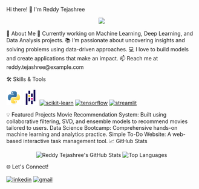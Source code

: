Hi there! 👋 I'm Reddy Tejashree
<p align="center"> <img src="https://readme-typing-svg.herokuapp.com?font=Fira+Code&center=true&pause=1000&width=435&lines=Machine+Learning+Enthusiast;Data+Analyst+%7C+Deep+Learning+Developer;Always+Learning+%7C+Always+Evolving"> </p>
🚀 About Me
🔭 Currently working on Machine Learning, Deep Learning, and Data Analysis projects.
📚 I’m passionate about uncovering insights and solving problems using data-driven approaches.
💻 I love to build models and create applications that make an impact.
📫 Reach me at reddy.tejashree@example.com

🛠️ Skills & Tools
<p align="left"> <a href="https://www.python.org" target="_blank" rel="noreferrer"><img src="https://raw.githubusercontent.com/devicons/devicon/master/icons/python/python-original.svg" alt="python" width="40" height="40" /></a> <a href="https://pandas.pydata.org/" target="_blank" rel="noreferrer"><img src="https://raw.githubusercontent.com/devicons/devicon/2ae2a900d2f041da66e950e4d48052658d850630/icons/pandas/pandas-original.svg" alt="pandas" width="40" height="40" /></a> <a href="https://scikit-learn.org/" target="_blank" rel="noreferrer"><img src="https://upload.wikimedia.org/wikipedia/commons/0/05/Scikit_learn_logo_small.svg" alt="scikit-learn" width="40" height="40" /></a> <a href="https://www.tensorflow.org/" target="_blank" rel="noreferrer"><img src="https://www.vectorlogo.zone/logos/tensorflow/tensorflow-icon.svg" alt="tensorflow" width="40" height="40" /></a> <a href="https://streamlit.io/" target="_blank" rel="noreferrer"><img src="https://streamlit.io/images/brand/streamlit-mark-color.png" alt="streamlit" width="40" height="40" /></a> </p>
💡 Featured Projects
Movie Recommendation System:
Built using collaborative filtering, SVD, and ensemble models to recommend movies tailored to users.
Data Science Bootcamp:
Comprehensive hands-on machine learning and analytics practice.
Simple To-Do Website:
A web-based interactive task management tool.
📈 GitHub Stats
<p align="center"> <img src="https://github-readme-stats.vercel.app/api?username=reddy88&show_icons=true&theme=radical" alt="Reddy Tejashree's GitHub Stats" /> <img src="https://github-readme-stats.vercel.app/api/top-langs/?username=reddy88&layout=compact&theme=radical" alt="Top Languages" /> </p>
🌐 Let's Connect!
<p align="left"> <a href="https://www.linkedin.com/in/tejashree143" target="blank"><img align="center" src="https://raw.githubusercontent.com/rahuldkjain/github-profile-readme-generator/master/src/images/icons/Social/linked-in-alt.svg" alt="linkedin" height="30" width="40" /></a> <a href="mailto:reddy.tejashree@example.com" target="blank"><img align="center" src="https://www.vectorlogo.zone/logos/gmail/gmail-icon.svg" alt="gmail" height="30" width="40" /></a> </p>
